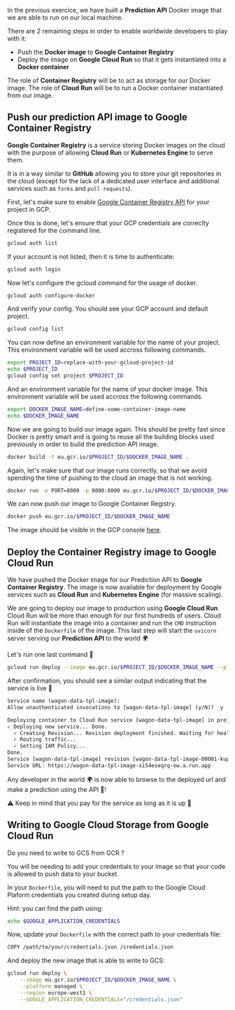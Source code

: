 
In the previous exercice, we have built a **Prediction API** Docker image that we are able to run on our local machine.

There are 2 remaining steps in order to enable worldwide developers to play with it:
- Push the **Docker image** to **Google Container Registry**
- Deploy the image on **Google Cloud Run** so that it gets instantiated into a **Docker container**

The role of **Container Registry** will be to act as storage for our Docker image.
The role of **Cloud Run** will be to run a Docker container instantiated from our image.

## Push our prediction API image to Google Container Registry

**Google Container Registry** is a service storing Docker images on the cloud with the purpose of allowing **Cloud Run** or **Kubernetes Engine** to serve them.

It is in a way similar to **GitHub** allowing you to store your git repositories in the cloud (except for the lack of a dedicated user interface and additional services such as `forks` and `pull requests`).

First, let's make sure to enable [Google Container Registry API](https://console.cloud.google.com/flows/enableapi?apiid=containerregistry.googleapis.com&redirect=https://cloud.google.com/container-registry/docs/quickstart) for your project in GCP.

Once this is done, let's ensure that your GCP credentials are correclty registered for the command line.

``` bash
gcloud auth list
```

If your account is not listed, then it is time to authenticate:

``` bash
gcloud auth login
```

Now let's configure the gcloud command for the usage of docker.

``` bash
gcloud auth configure-docker
```

And verify your config. You should see your GCP account and default project.

``` bash
gcloud config list
```

You can now define an environment variable for the name of your project.
This environment variable will be used accross following commands.

``` bash
export PROJECT_ID=replace-with-your-gcloud-project-id
echo $PROJECT_ID
gcloud config set project $PROJECT_ID
```

And an environment variable for the name of your docker image.
This environment variable will be used accross the following commands.

``` bash
export DOCKER_IMAGE_NAME=define-some-container-image-name
echo $DOCKER_IMAGE_NAME
```

Now we are going to build our image again.
This should be pretty fast since Docker is pretty smart and is going to reuse all the building blocks used previously in order to build the prediction API image.

``` bash
docker build -t eu.gcr.io/$PROJECT_ID/$DOCKER_IMAGE_NAME .
```

Again, let's make sure that our image runs correctly, so that we avoid spending the time of pushing to the cloud an image that is not working.

``` bash
docker run -e PORT=8000 -p 8000:8000 eu.gcr.io/$PROJECT_ID/$DOCKER_IMAGE_NAME
```

We can now push our image to Google Container Registry.

``` bash
docker push eu.gcr.io/$PROJECT_ID/$DOCKER_IMAGE_NAME
```

The image should be visible in the GCP console [here](https://console.cloud.google.com/gcr/).

## Deploy the Container Registry image to Google Cloud Run

We have pushed the Docker image for our Prediction API to **Google Container Registry**. The image is now available for deployment by Google services such as **Cloud Run** and **Kubernetes Engine** (for massive scaling).

We are going to deploy our image to production using **Google Cloud Run**. Cloud Run will be more than enough for our first hundreds of users. Cloud Run will instantiate the image into a container and run the `CMD` instruction inside of the `Dockerfile` of the image. This last step will start the `uvicorn` server serving our **Prediction API** to the world 🌍

Let's run one last command 🤞

``` bash
gcloud run deploy --image eu.gcr.io/$PROJECT_ID/$DOCKER_IMAGE_NAME --platform managed --region europe-west1
```

After confirmation, you should see a similar output indicating that the service is live 🎉

``` txt
Service name (wagon-data-tpl-image):
Allow unauthenticated invocations to [wagon-data-tpl-image] (y/N)?  y

Deploying container to Cloud Run service [wagon-data-tpl-image] in project [le-wagon-data] region [europe-west1]
✓ Deploying new service... Done.
  ✓ Creating Revision... Revision deployment finished. Waiting for health check to begin.
  ✓ Routing traffic...
  ✓ Setting IAM Policy...
Done.
Service [wagon-data-tpl-image] revision [wagon-data-tpl-image-00001-kup] has been deployed and is serving 100 percent of traffic.
Service URL: https://wagon-data-tpl-image-xi54eseqrq-ew.a.run.app
```

Any developer in the world 🌍 is now able to browse to the deployed url and make a prediction using the API 🤖!

⚠️ Keep in mind that you pay for the service as long as it is up 💸

## Writing to Google Cloud Storage from Google Cloud Run

Do you need to write to GCS from GCR ?

You will be needing to add your credentials to your image so that your code is allowed to push data to your bucket.

In your `Dockerfile`, you will need to put the path to the Google Cloud Plaform credentials you created during setup day.

Hint: you can find the path using:

``` bash
echo $GOOGLE_APPLICATION_CREDENTIALS
```

Now, update your `Dockerfile` with the correct path to your credentials file:

``` bash
COPY /path/to/your/credentials.json /credentials.json
```

And deploy the new image that is able to write to GCS:

``` bash
gcloud run deploy \
    --image eu.gcr.io/$PROJECT_ID/$DOCKER_IMAGE_NAME \
    --platform managed \
    --region europe-west1 \
    --GOOGLE_APPLICATION_CREDENTIALS="/credentials.json"
```
